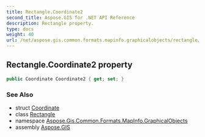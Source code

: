 ```yaml
---
title: Rectangle.Coordinate2
second_title: Aspose.GIS for .NET API Reference
description: Rectangle property. 
type: docs
weight: 40
url: /net/aspose.gis.common.formats.mapinfo.graphicalobjects/rectangle/coordinate2/
---
```

## Rectangle.Coordinate2 property

```csharp
public Coordinate Coordinate2 { get; set; }
```

### See Also

* struct [Coordinate](../../../aspose.gis.common/coordinate/)
* class [Rectangle](../)
* namespace [Aspose.Gis.Common.Formats.MapInfo.GraphicalObjects](../../rectangle/)
* assembly [Aspose.GIS](../../../)


